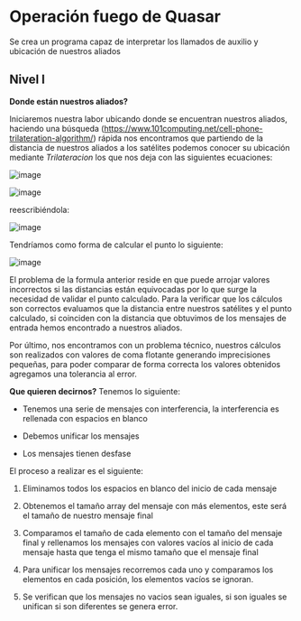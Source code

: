 # Operación fuego de Quasar
Se crea un programa capaz de interpretar los llamados de auxilio y ubicación de nuestros aliados
## Nivel I
**Donde están nuestros aliados?**

Iniciaremos nuestra labor ubicando donde se encuentran nuestros aliados, haciendo una búsqueda (https://www.101computing.net/cell-phone-trilateration-algorithm/) rápida nos encontramos que partiendo de la distancia de nuestros aliados a los satélites podemos conocer su ubicación mediante _Trilateracion_ los que nos deja con las siguientes ecuaciones:

![image](https://user-images.githubusercontent.com/6185143/160303840-461934a4-bced-4c2b-81ce-f4edee1964e0.png)

![image](https://user-images.githubusercontent.com/6185143/160303851-b54af017-c690-480a-87cb-88786a9149de.png)

reescribiéndola: 

![image](https://user-images.githubusercontent.com/6185143/160303827-59aedac8-d80a-4aa7-9200-e2f19f1d6d9f.png)

Tendríamos como forma de calcular el punto lo siguiente:

![image](https://user-images.githubusercontent.com/6185143/160303885-d3db73eb-bd93-4622-81db-6cae7b8f9386.png)

El problema de la formula anterior reside en que puede arrojar valores incorrectos si las distancias están equivocadas por lo que surge la necesidad de validar el punto calculado. Para la verificar que los cálculos son correctos evaluamos que la distancia entre nuestros satélites y el punto calculado, si coinciden con la distancia que obtuvimos de los mensajes de entrada hemos encontrado a nuestros aliados.

Por último, nos encontramos con un problema técnico, nuestros cálculos son realizados con valores de coma flotante generando imprecisiones pequeñas, para poder comparar de forma correcta los valores obtenidos agregamos una tolerancia al error.

**Que quieren decirnos?**
Tenemos lo siguiente:

- Tenemos una serie de mensajes con interferencia, la interferencia es rellenada con espacios en blanco

- Debemos unificar los mensajes 

- Los mensajes tienen desfase

El proceso a realizar es el siguiente:

1.	Eliminamos todos los espacios en blanco del inicio de cada mensaje

2.	Obtenemos el tamaño array del mensaje con más elementos, este será el tamaño de nuestro mensaje final

3.	Comparamos el tamaño de cada elemento con el tamaño del mensaje final y rellenamos los mensajes con valores vacíos al inicio de cada mensaje hasta que tenga el mismo tamaño que el mensaje final

4.	Para unificar los mensajes recorremos cada uno y comparamos los elementos en cada posición, los elementos vacíos se ignoran. 

5.	Se verifican que los mensajes no vacios sean iguales, si son iguales se unifican si son diferentes se genera error.
